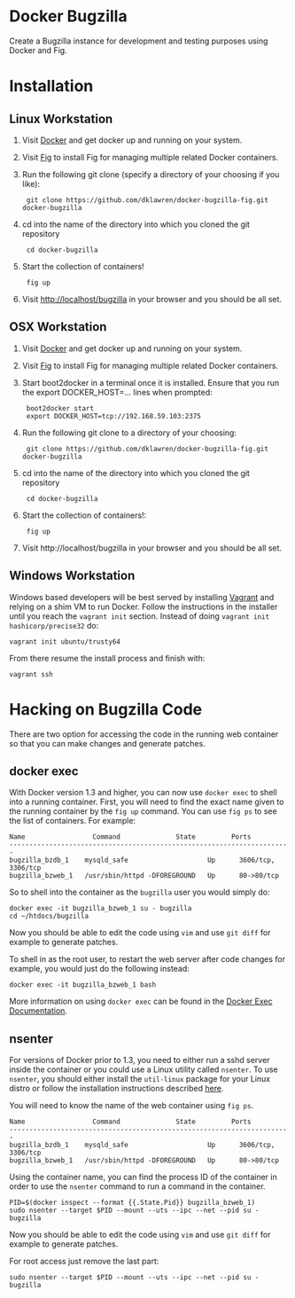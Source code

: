 Docker Bugzilla
===============

Create a Bugzilla instance for development and testing purposes
using Docker and Fig.

# Installation

## Linux Workstation

1. Visit [Docker][docker] and get docker up and running on  your system.

2. Visit [Fig][fig] to install Fig for managing multiple related Docker containers.

3. Run the following git clone (specify a directory of your choosing if you like):

        git clone https://github.com/dklawren/docker-bugzilla-fig.git docker-bugzilla

4. cd into the name of the directory into which you cloned the git repository

        cd docker-bugzilla

5. Start the collection of containers!

        fig up

7. Visit [http://localhost/bugzilla][localhost] in your browser and you should be all set.

## OSX Workstation

1. Visit [Docker][docker] and get docker up and running on your system.

2. Visit [Fig][fig] to install Fig for managing multiple related Docker containers.

3. Start boot2docker in a terminal once it is installed. Ensure that you run the
 export DOCKER_HOST=... lines when prompted:

        boot2docker start
        export DOCKER_HOST=tcp://192.168.59.103:2375

4. Run the following git clone to a directory of your choosing:

        git clone https://github.com/dklawren/docker-bugzilla-fig.git docker-bugzilla

5. cd into the name of the directory into which you cloned the git repository

        cd docker-bugzilla

6. Start the collection of containers!:

        fig up

7. Visit http://localhost/bugzilla in your browser and you should be all set.

## Windows Workstation

Windows based developers will be best served by installing [Vagrant][vagrant] and
relying on a shim VM to run Docker. Follow the instructions in the installer until
you reach the ``vagrant init`` section. Instead of doing ``vagrant init hashicorp/precise32`` do:

    vagrant init ubuntu/trusty64

From there resume the install process and finish with:

    vagrant ssh

# Hacking on Bugzilla Code

There are two option for accessing the code in the running web container so that
you can make changes and generate patches.

## docker exec

With Docker version 1.3 and higher, you can now use ``docker exec`` to shell
into a running container. First, you will need to find the exact name given to
the running container by the ``fig up`` command. You can use ``fig ps`` to see
the list of containers. For example:

    Name                 Command              State         Ports
    -----------------------------------------------------------------------
    bugzilla_bzdb_1    mysqld_safe                    Up      3606/tcp, 3306/tcp
    bugzilla_bzweb_1   /usr/sbin/httpd -DFOREGROUND   Up      80->80/tcp

So to shell into the container as the ``bugzilla`` user you would simply do:

    docker exec -it bugzilla_bzweb_1 su - bugzilla
    cd ~/htdocs/bugzilla

Now you should be able to edit the code using ``vim`` and use ``git diff`` for
example to generate patches.

To shell in as the root user, to restart the web server after code changes for
example, you would just do the following instead:

    docker exec -it bugzilla_bzweb_1 bash

More information on using ``docker exec`` can be found in the
[Docker Exec Documentation](https://docs.docker.com/reference/commandline/cli/#exec).

## nsenter

For versions of Docker prior to 1.3, you need to either run a sshd server inside
the container or you could use a Linux utility called ``nsenter``. To use
``nsenter``, you should either install the ``util-linux`` package for your Linux
distro or follow the installation instructions described
[here](http://blog.docker.com/tag/nsenter/).

You will need to know the name of the web container using ``fig ps``.

    Name                 Command              State         Ports
    -----------------------------------------------------------------------
    bugzilla_bzdb_1    mysqld_safe                    Up      3606/tcp, 3306/tcp
    bugzilla_bzweb_1   /usr/sbin/httpd -DFOREGROUND   Up      80->80/tcp

Using the container name, you can find the process ID of the container in order
to use the ``nsenter`` command to run a command in the container.

    PID=$(docker inspect --format {{.State.Pid}} bugzilla_bzweb_1)
    sudo nsenter --target $PID --mount --uts --ipc --net --pid su - bugzilla

Now you should be able to edit the code using ``vim`` and use ``git diff`` for
example to generate patches.

For root access just remove the last part:

    sudo nsenter --target $PID --mount --uts --ipc --net --pid su - bugzilla

[docker]: https://docs.docker.com/installation/
[fig]: http://www.fig.sh
[localhost]: http://localhost/bugzilla
[vagrant]: https://docs.vagrantup.com/v2/getting-started/
